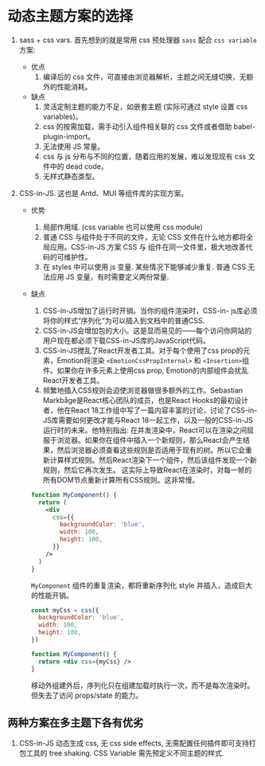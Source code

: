 # 动态主题方案的选择

1. sass + css vars. 首先想到的就是常用 css 预处理器 `sass` 配合 `css variable` 方案:

   - 优点
     1. 编译后的 css 文件，可直接由浏览器解析，主题之间无缝切换，无额外的性能消耗。
   - 缺点
     1. 灵活定制主题的能力不足，如嵌套主题 (实际可通过 style 设置 css variables)。
     2. css 的按需加载，需手动引入组件相关联的 css 文件或者借助 babel-plugin-import。
     3. 无法使用 JS 常量。
     4. css 与 js 分布与不同的位置，随着应用的发展，难以发现现有 css 文件中的 dead code。
     5. 无样式静态类型。

2. CSS-in-JS. 这也是 Antd、MUI 等组件库的实现方案。

   - 优势
     1. 局部作用域. (css variable 也可以使用 css module)
     2. 普通 CSS 与组件处于不同的文件，无论 CSS 文件在什么地方都将全局应用。CSS-in-JS 方案 CSS 与 组件在同一文件里，极大地改善代码的可维护性。
     3. 在 styles 中可以使用 js 变量. 某些情况下能够减少重复. 普通 CSS 无法应用 JS 变量，有时需要定义两份常量.
   - 缺点

     1. CSS-in-JS增加了运行时开销。当你的组件渲染时，CSS-in- js库必须将你的样式“序列化”为可以插入到文档中的普通CSS.
     2. CSS-in-JS会增加包的大小。这是显而易见的——每个访问你网站的用户现在都必须下载CSS-in-JS库的JavaScript代码。
     3. CSS-in-JS搅乱了React开发者工具。对于每个使用了css prop的元素，Emotion将渲染 `<EmotionCssPropInternal>` 和 `<Insertion>`组件。如果你在许多元素上使用css prop, Emotion的内部组件会扰乱React开发者工具。
     4. 频繁地插入CSS规则会迫使浏览器做很多额外的工作。Sebastian Markbåge是React核心团队的成员，也是React Hooks的最初设计者，他在React 18工作组中写了一篇内容丰富的讨论，讨论了CSS-in-JS库需要如何更改才能与React 18一起工作，以及一般的CSS-in-JS运行时的未来。他特别指出:
        在并发渲染中，React可以在渲染之间屈服于浏览器。如果你在组件中插入一个新规则，那么React会产生结果，然后浏览器必须查看这些规则是否适用于现有的树。所以它会重新计算样式规则。然后React渲染下一个组件，然后该组件发现一个新规则，然后它再次发生。
        这实际上导致React在渲染时，对每一帧的所有DOM节点重新计算所有CSS规则。这非常慢。

     ```jsx
     function MyComponent() {
       return (
         <div
           css={{
             backgroundColor: 'blue',
             width: 100,
             height: 100,
           }}
         />
       )
     }
     ```

     `MyComponent` 组件的重复渲染，都将重新序列化 style 并插入，造成巨大的性能开销。

     ```jsx
     const myCss = css({
       backgroundColor: 'blue',
       width: 100,
       height: 100,
     })

     function MyComponent() {
       return <div css={myCss} />
     }
     ```

     移动外组建外后，序列化只在组建加载时执行一次，而不是每次渲染时。 但失去了访问 props/state 的能力。

## 两种方案在多主题下各有优劣

1. CSS-in-JS 动态生成 css, 无 css side effects, 无需配置任何插件即可支持打包工具的 tree shaking.
   CSS Variable 需先预定义不同主题的样式.
